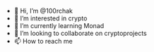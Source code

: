 - 👋 Hi, I’m @100rchak
- 👀 I’m interested in crypto
- 🌱 I’m currently learning Monad
- 💞️ I’m looking to collaborate on cryptoprojects
- 📫 How to reach me 

<!---
100rchak/100rchak is a ✨ special ✨ repository because its `README.md` (this file) appears on your GitHub profile.
You can click the Preview link to take a look at your changes.
--->
